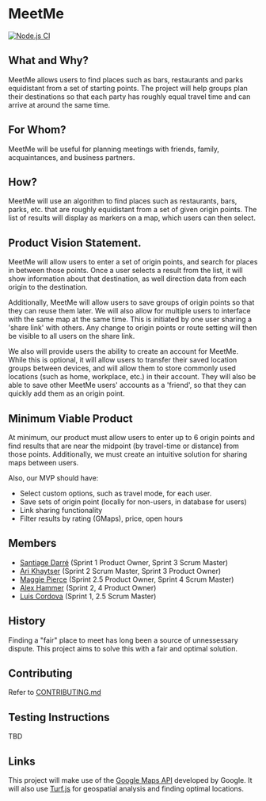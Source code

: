 # MeetMe

[![Node.js CI](https://github.com/agile-dev-assignments/project-setup-team-wilmington-circuit/actions/workflows/node.js.yml/badge.svg)](https://github.com/agile-dev-assignments/project-setup-team-wilmington-circuit/actions/workflows/node.js.yml)

## What and Why?
MeetMe allows users to find places such as bars, restaurants and parks equidistant from a set of starting points. The project will help groups plan their destinations so that each party has roughly equal travel time and can arrive at around the same time. 

## For Whom?
MeetMe will be useful for planning meetings with friends, family, acquaintances, and business partners. 

## How?
MeetMe will use an algorithm to find places such as restaurants, bars, parks, etc. that are roughly equidistant from a set of given origin points. The list of results will display as markers on a map, which users can then select. 

## Product Vision Statement. 
MeetMe will allow users to enter a set of origin points, and search for places in between those points. Once a user selects a result from the list, it will show information about that destination, as well direction data from each origin to the destination. 

Additionally, MeetMe will allow users to save groups of origin points so that they can reuse them later. We will also allow for multiple users to interface with the same map at the same time. This is initiated by one user sharing a 'share link' with others. Any change to origin points or route setting will then be visible to all users on the share link.

We also will provide users the ability to create an account for MeetMe. While this is optional, it will allow users to transfer their saved location groups between devices, and will allow them to store commonly used locations (such as home, workplace, etc.) in their account. They will also be able to save other MeetMe users' accounts as a 'friend', so that they can quickly add them as an origin point.

## Minimum Viable Product
At minimum, our product must allow users to enter up to 6 origin points and find results that are near the midpoint (by travel-time or distance) from those points. Additionally, we must create an intuitive solution for sharing maps between users.

Also, our MVP should have:
- Select custom options, such as travel mode, for each user. 
- Save sets of origin point (locally for non-users, in database for users)
- Link sharing functionality
- Filter results by rating (GMaps), price, open hours

## Members
- [Santiage Darré](https://github.com/sdarre) (Sprint 1 Product Owner, Sprint 3 Scrum Master)
- [Ari Khaytser](https://github.com/ajk745) (Sprint 2 Scrum Master, Sprint 3 Product Owner)
- [Maggie Pierce](https://github.com/m-ggie) (Sprint 2.5 Product Owner, Sprint 4 Scrum Master)
- [Alex Hammer](https://github.com/ah4597) (Sprint 2, 4 Product Owner)
- [Luis Cordova](https://github.com/LGCX) (Sprint 1, 2.5  Scrum Master)

## History
Finding a "fair" place to meet has long been a source of unnessessary dispute. This project aims to solve this with a fair and optimal solution. 

## Contributing
Refer to [CONTRIBUTING.md](./CONTRIBUTING.md)

## Testing Instructions
TBD

## Links
This project will make use of the [Google Maps API](https://developers.google.com/maps/documentation/javascript/overview) developed by Google. It will also use [Turf.js](https://turfjs.org/) for geospatial analysis and finding optimal locations.
